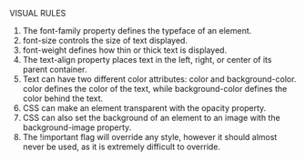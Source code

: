 VISUAL RULES

<ol>
<li>The font-family property defines the typeface of an element.</li>
<li>font-size controls the size of text displayed.</li>
<li>font-weight defines how thin or thick text is displayed.</li>
<li>The text-align property places text in the left, right, or center of its parent container.</li>
<li>Text can have two different color attributes: color and background-color. color defines the color of the text, while background-color defines the color behind the text.</li>
<li>CSS can make an element transparent with the opacity property.</li>
<li>CSS can also set the background of an element to an image with the background-image property.</li>
<li>The !important flag will override any style, however it should almost never be used, as it is extremely difficult to override.</li>
</ol>